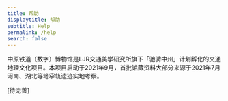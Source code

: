 ```yaml
---
title: 帮助
displaytitle: 帮助
subtitle: Help
permalink: /help
search: false
---
```


中原铁道（数字）博物馆是LJR交通美学研究所旗下「驰骋中州」计划孵化的交通地理文化项目。本项目启动于2021年9月，首批馆藏资料大部分来源于2021年7月河南、湖北等地窄轨遗迹实地考察。

\[待完善\]
